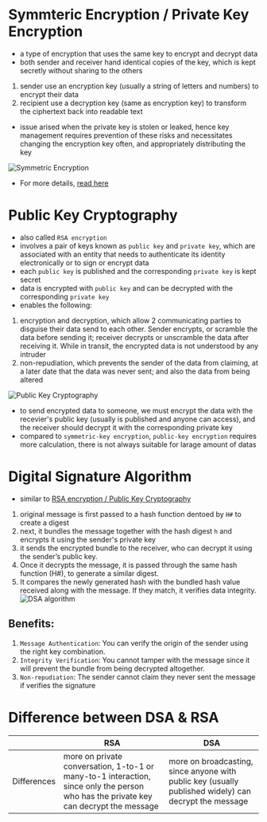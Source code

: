 # **Symmteric Encryption / Private Key Encryption**
- a type of encryption that uses the same key to encrypt and decrypt data
- both sender and receiver hand identical copies of the key, which is kept secretly without sharing to the others
1. sender use an encryption key (usually a string of letters and numbers) to encrypt their data
2. recipient use a decryption key (same as encryption key) to transform the ciphertext back into readable text
- issue arised when the private key is stolen or leaked, hence key management requires prevention of these risks and necessitates changing the encryption key often, and appropriately distributing the key

![Symmetric Encryption](https://www.thesslstore.com/blog/wp-content/uploads/2020/11/how-encryption-works-symmetric-encryption.png)
- For more details, [read here](https://www.thesslstore.com/blog/symmetric-encryption-101-definition-how-it-works-when-its-used/)

# **Public Key Cryptography**
- also called `RSA encryption`
- involves a pair of keys known as `public key` and `private key`, which are associated with an entity that needs to authenticate its identity electronically or to sign or encrypt data
- each `public key` is published and the corresponding `private key` is kept secret
- data is encrypted with `public key` and can be decrypted with the corresponding `private key`
- enables the following:
1. encryption and decryption, which allow 2 communicating parties to disguise their data send to each other. Sender encrypts, or scramble the data before sending it; receiver decrypts or unscramble the data after receiving it. While in transit, the encrypted data is not understood by any intruder
2. non-repudiation, which prevents the sender of the data from claiming, at a later date that the data was never sent; and also the data from being altered

![Public Key Cryptography](https://www.ibm.com/docs/en/SSB23S_1.1.0.14/gtps7/ssldig02.gif)
- to send encrypted data to someone, we must encrypt the data with the recevier's public key (usually is published and anyone can access), and the receiver should decrypt it with the corresponding private key
- compared to `symmetric-key encryption`, `public-key encryption` requires more calculation, there is not always suitable for larage amount of datas

# **Digital Signature Algorithm**
- similar to [RSA encryption / Public Key Cryptography](#public-key-cryptography)
1. original message is first passed to a hash function dentoed by `H#` to create a digest
2. next, it bundles the message together with the hash digest `h` and encrypts it using the sender's private key
3. it sends the encrypted bundle to the receiver, who can decrypt it using the sender’s public key.
4. Once it decrypts the message, it is passed through the same hash function (H#), to generate a similar digest.
5. It compares the newly generated hash with the bundled hash value received along with the message. If they match, it verifies data integrity.
![DSA algorithm](https://www.simplilearn.com/ice9/free_resources_article_thumb/ds_process-DSA_Algorithm.PNG)
## **Benefits:**
1. `Message Authentication`: You can verify the origin of the sender using the right key combination.
2. `Integrity Verification`: You cannot tamper with the message since it will prevent the bundle from being decrypted altogether.
3. `Non-repudiation`: The sender cannot claim they never sent the message if verifies the signature




# **Difference between DSA & RSA**

|             | RSA                                                                                                                                  | DSA                                                                                                                                                |
|-------------|--------------------------------------------------------------------------------------------------------------------------------------|----------------------------------------------------------------------------------------------------------------------------------------------------|
| Differences | more on private conversation, 1-to-1 or many-to-1 interaction, since only the person who has the private key can decrypt the message | more on broadcasting, since anyone with public key (usually published widely) can decrypt the message |